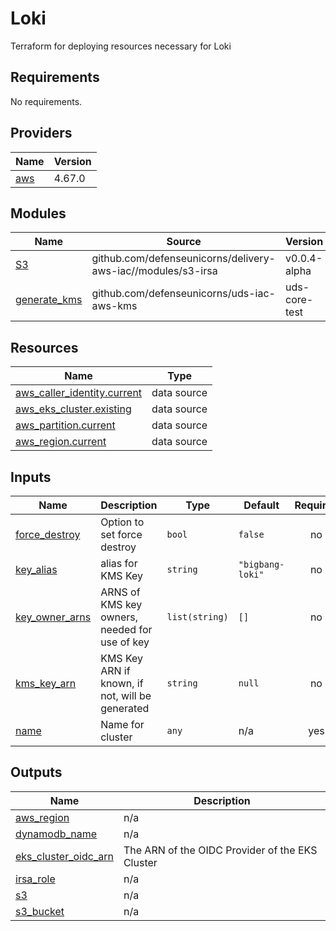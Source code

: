 # Loki 

Terraform for deploying resources necessary for Loki

<!-- BEGIN_TF_DOCS -->
## Requirements

No requirements.

## Providers

| Name | Version |
|------|---------|
| <a name="provider_aws"></a> [aws](#provider\_aws) | 4.67.0 |

## Modules

| Name | Source | Version |
|------|--------|---------|
| <a name="module_S3"></a> [S3](#module\_S3) | github.com/defenseunicorns/delivery-aws-iac//modules/s3-irsa | v0.0.4-alpha |
| <a name="module_generate_kms"></a> [generate\_kms](#module\_generate\_kms) | github.com/defenseunicorns/uds-iac-aws-kms | uds-core-test |

## Resources

| Name | Type |
|------|------|
| [aws_caller_identity.current](https://registry.terraform.io/providers/hashicorp/aws/latest/docs/data-sources/caller_identity) | data source |
| [aws_eks_cluster.existing](https://registry.terraform.io/providers/hashicorp/aws/latest/docs/data-sources/eks_cluster) | data source |
| [aws_partition.current](https://registry.terraform.io/providers/hashicorp/aws/latest/docs/data-sources/partition) | data source |
| [aws_region.current](https://registry.terraform.io/providers/hashicorp/aws/latest/docs/data-sources/region) | data source |

## Inputs

| Name | Description | Type | Default | Required |
|------|-------------|------|---------|:--------:|
| <a name="input_force_destroy"></a> [force\_destroy](#input\_force\_destroy) | Option to set force destroy | `bool` | `false` | no |
| <a name="input_key_alias"></a> [key\_alias](#input\_key\_alias) | alias for KMS Key | `string` | `"bigbang-loki"` | no |
| <a name="input_key_owner_arns"></a> [key\_owner\_arns](#input\_key\_owner\_arns) | ARNS of KMS key owners, needed for use of key | `list(string)` | `[]` | no |
| <a name="input_kms_key_arn"></a> [kms\_key\_arn](#input\_kms\_key\_arn) | KMS Key ARN if known, if not, will be generated | `string` | `null` | no |
| <a name="input_name"></a> [name](#input\_name) | Name for cluster | `any` | n/a | yes |

## Outputs

| Name | Description |
|------|-------------|
| <a name="output_aws_region"></a> [aws\_region](#output\_aws\_region) | n/a |
| <a name="output_dynamodb_name"></a> [dynamodb\_name](#output\_dynamodb\_name) | n/a |
| <a name="output_eks_cluster_oidc_arn"></a> [eks\_cluster\_oidc\_arn](#output\_eks\_cluster\_oidc\_arn) | The ARN of the OIDC Provider of the EKS Cluster |
| <a name="output_irsa_role"></a> [irsa\_role](#output\_irsa\_role) | n/a |
| <a name="output_s3"></a> [s3](#output\_s3) | n/a |
| <a name="output_s3_bucket"></a> [s3\_bucket](#output\_s3\_bucket) | n/a |
<!-- END_TF_DOCS -->
